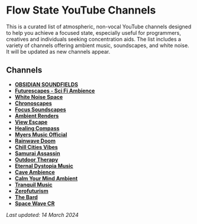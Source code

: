 # Flow State YouTube Channels

This is a curated list of atmospheric, non-vocal YouTube channels designed to help you achieve a focused state,
especially useful for programmers, creatives and individuals seeking concentration aids. The list includes a variety of
channels offering ambient music, soundscapes, and white noise. It will be updated as new channels appear.

## Channels

- **[OBSIDIAN SOUNDFIELDS](https://www.youtube.com/@OBSIDIANSOUNDFIELDS)**
- **[Futurescapes - Sci Fi Ambience](https://www.youtube.com/@Futurescapes-SciFiAmbience)**
- **[White Noise Space](https://www.youtube.com/@whitenoisespace7/)**
- **[Chronoscapes](https://www.youtube.com/@chronoscapes_)**
- **[Focus Soundscapes](https://www.youtube.com/@FocusSoundscapesMusic)**
- **[Ambient Renders](https://www.youtube.com/@AmbientRenders)**
- **[View Escape](https://www.youtube.com/@ViewEscape)**
- **[Healing Compass](https://www.youtube.com/@HealingCompass)**
- **[Myers Music Official](https://www.youtube.com/@myersmusicofficial)**
- **[Rainwave Doom](https://www.youtube.com/@RainwaveDoom)**
- **[Chill Cities Vibes](https://www.youtube.com/@chillcitiesvibes)**
- **[Samurai Assassin](https://www.youtube.com/channel/UCY1763MUMF2ozBMROLhJr-w)**
- **[Outdoor Therapy](https://www.youtube.com/@OutdoorTherapy1/videos)**
- **[Eternal Dystopia Music](https://www.youtube.com/@EternalDystopiaMusic)**
- **[Cave Ambience](https://www.youtube.com/@Cave_Ambience)**
- **[Calm Your Mind Ambient](https://www.youtube.com/@calmyourmindambient)**
- **[Tranquil Music](https://www.youtube.com/@Tranquil_Music888)**
- **[Zerofuturism](https://www.youtube.com/channel/UCV13TWsGsOKB46YSooH0W6g)**
- **[The Bard](https://www.youtube.com/@The.Bard./videos)**
- **[Space Wave CR](https://www.youtube.com/@spacewavecr)**

*Last updated: 14 March 2024*